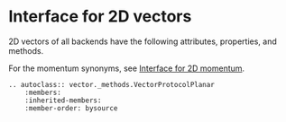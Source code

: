 # Interface for 2D vectors

2D vectors of all backends have the following attributes, properties, and methods.

For the momentum synonyms, see [Interface for 2D momentum](momentum2d.md).

```{eval-rst}
.. autoclass:: vector._methods.VectorProtocolPlanar
    :members:
    :inherited-members:
    :member-order: bysource
```
